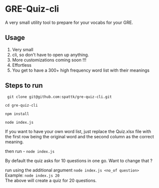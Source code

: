 # GRE-Quiz-cli

A very small utility tool to prepare for your vocabs for your GRE.

## Usage
1. Very small
2. cli, so don't have to open up anything.
3. More customizations coming soon !!!
4. Effortless
5. You get to have a 300+ high frequency word list with their meanings

## Steps to run

``` git clone git@github.com:spattk/gre-quiz-cli.git```

```cd gre-quiz-cli```

```npm install```

```node index.js```

If you want to have your own word list, just replace the Quiz.xlsx file with the first row being the original word and the second column as the correct meaning.

then run  - ```node index.js```

By default the quiz asks for 10 questions in one go. Want to change that ?

run using the additional argument ```node index.js <no_of question> ``` <br>
Example: ```node index.js 20``` <br>
The above will create a quiz for 20 questions.

